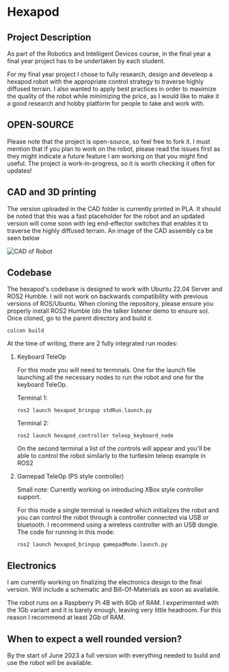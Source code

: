 # Hexapod

## Project Description

As part of the Robotics and Intelligent Devices course, in the final year a final year project has to be undertaken by each student.

For my final year project I chose to fully research, design and develeop a hexapod robot with the appropriate control strategy to traverse highly diffused terrain. I also wanted to apply best practices in order to maximize the quality of the robot while minimizing the price, as I would like to make it a good research and hobby platform for people to take and work with.

## OPEN-SOURCE

Please note that the project is open-source, so feel free to fork it. I must mention that if you plan to work on the robot, please read the issues first as they might indicate a future feature I am working on that you might find useful. The project is work-in-progress, so it is worth checking it often for updates!

## CAD and 3D printing

The version uploaded in the CAD folder is currently printed in PLA. It should be noted that this was a fast placeholder for the robot and an updated version will come soon with leg end-effector switches that enables it to traverse the highly diffused terrain. An image of the CAD assembly ca be seen below

![CAD of Robot](CAD/hexapodTempAssembly.png?raw=true "Hexapod Assembly")

## Codebase

The hexapod's codebase is designed to work with Ubuntu 22.04 Server and ROS2 Humble. I will not work on backwards compatibility with previous versions of ROS/Ubuntu. When cloning the repository, please ensure you properly install ROS2 Humble (do the talker listener demo to ensure so). Once cloned, go to the parent directory and build it.

```
colcon build
```

At the time of writing, there are 2 fully integrated run modes:

1. Keyboard TeleOp

    For this mode you will need to terminals. One for the launch file launching all the necessary nodes to run the robot and one for the keyboard TeleOp.

    Terminal 1:
    ```
    ros2 launch hexapod_bringup stdRun.launch.py
    ```
    Terminal 2:
    ```
    ros2 launch hexapod_controller teleop_keyboard_node
    ```

    On the second terminal a list of the controls will appear and you'll be able to control the robot similarly to the turtlesim teleop example in ROS2

2. Gamepad TeleOp (PS style controller)

    Small note: Currently working on introducing XBox style controller support.

    For this mode a single terminal is needed which initializes the robot and you can control the robot through a controller connected via USB or bluetooth. I recommend using a wireless controller with an USB dongle. The code for running in this mode:

    ```
    ros2 launch hexapod_bringup gamepadMode.launch.py
    ```

## Electronics

I am currently working on finalizing the electronics design to the final version. Will include a schematic and Bill-Of-Materials as soon as available.

The robot runs on a Raspberry Pi 4B with 8Gb of RAM. I experimented with the 1Gb variant and it is barely enough, leaving very little headroom. For this reason I recommend at least 2Gb of RAM.

## When to expect a well rounded version?

By the start of June 2023 a full version with everything needed to build and use the robot will be available.